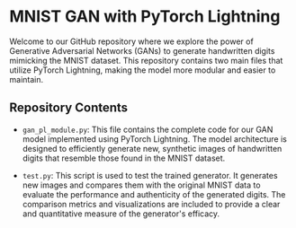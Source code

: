 # MNIST GAN with PyTorch Lightning

Welcome to our GitHub repository where we explore the power of Generative Adversarial Networks (GANs) to generate handwritten digits mimicking the MNIST dataset. This repository contains two main files that utilize PyTorch Lightning, making the model more modular and easier to maintain.

## Repository Contents

- `gan_pl_module.py`: This file contains the complete code for our GAN model implemented using PyTorch Lightning. The model architecture is designed to efficiently generate new, synthetic images of handwritten digits that resemble those found in the MNIST dataset.

- `test.py`: This script is used to test the trained generator. It generates new images and compares them with the original MNIST data to evaluate the performance and authenticity of the generated digits. The comparison metrics and visualizations are included to provide a clear and quantitative measure of the generator's efficacy.

